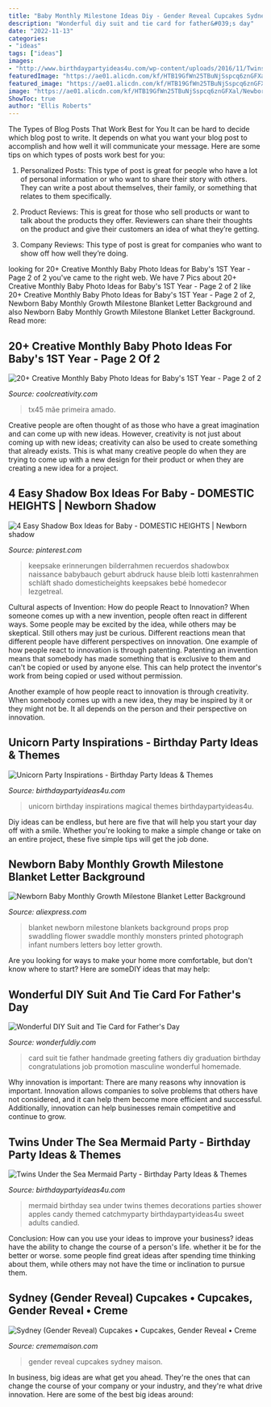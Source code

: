 ```yaml
---
title: "Baby Monthly Milestone Ideas Diy - Gender Reveal Cupcakes Sydney Maison"
description: "Wonderful diy suit and tie card for father&#039;s day"
date: "2022-11-13"
categories:
- "ideas"
tags: ["ideas"]
images:
- "http://www.birthdaypartyideas4u.com/wp-content/uploads/2016/11/Twins-Under-the-Sea-Mermaid-Birthday-Party-Candied-Apples-600x798.jpeg"
featuredImage: "https://ae01.alicdn.com/kf/HTB19GfWn25TBuNjSspcq6znGFXal/Newborn-Baby-Monthly-Growth-Milestone-Blanket-Letter-Background-Photography-Prop.jpg"
featured_image: "https://ae01.alicdn.com/kf/HTB19GfWn25TBuNjSspcq6znGFXal/Newborn-Baby-Monthly-Growth-Milestone-Blanket-Letter-Background-Photography-Prop.jpg"
image: "https://ae01.alicdn.com/kf/HTB19GfWn25TBuNjSspcq6znGFXal/Newborn-Baby-Monthly-Growth-Milestone-Blanket-Letter-Background-Photography-Prop.jpg"
ShowToc: true
author: "Ellis Roberts"
---
```



The Types of Blog Posts That Work Best for You
It can be hard to decide which blog post to write.  It depends on what you want your blog post to accomplish and how well it will communicate your message. Here are some tips on which types of posts work best for you:
1. Personalized Posts: This type of post is great for people who have a lot of personal information or who want to share their story with others. They can write a post about themselves, their family, or something that relates to them specifically.

2. Product Reviews: This is great for those who sell products or want to talk about the products they offer. Reviewers can share their thoughts on the product and give their customers an idea of what they’re getting.

3. Company Reviews: This type of post is great for companies who want to show off how well they’re doing.

	

		
looking for 20+ Creative Monthly Baby Photo Ideas for Baby&#039;s 1ST Year - Page 2 of 2 you've came to the right web. We have 7 Pics about 20+ Creative Monthly Baby Photo Ideas for Baby&#039;s 1ST Year - Page 2 of 2 like 20+ Creative Monthly Baby Photo Ideas for Baby&#039;s 1ST Year - Page 2 of 2, Newborn Baby Monthly Growth Milestone Blanket Letter Background and also Newborn Baby Monthly Growth Milestone Blanket Letter Background. Read more:
		
    
## 20+ Creative Monthly Baby Photo Ideas For Baby&#039;s 1ST Year - Page 2 Of 2

<img loading=lazy src="https://coolcreativity.com/wp-content/uploads/2016/05/monthly-baby-photo1.png" onerror="this.onerror=null;this.src='https://tse2.mm.bing.net/th?id=OIP.VSDDSrr9teO1XPp0PBu34QHaPv&amp;pid=15.1';" alt="20+ Creative Monthly Baby Photo Ideas for Baby&#039;s 1ST Year - Page 2 of 2">

_Source: coolcreativity.com_

>tx45 mãe primeira amado. 

	

Creative people are often thought of as those who have a great imagination and can come up with new ideas. However, creativity is not just about coming up with new ideas; creativity can also be used to create something that already exists. This is what many creative people do when they are trying to come up with a new design for their product or when they are creating a new idea for a project.

    
## 4 Easy Shadow Box Ideas For Baby - DOMESTIC HEIGHTS | Newborn Shadow

<img loading=lazy src="https://i.pinimg.com/736x/3a/de/4c/3ade4c02a9a009ed707a619d9e55b59e.jpg" onerror="this.onerror=null;this.src='https://tse4.mm.bing.net/th?id=OIP.hzKgWFIkIOq4xY__z4PPUQHaJ4&amp;pid=15.1';" alt="4 Easy Shadow Box Ideas for Baby - DOMESTIC HEIGHTS | Newborn shadow">

_Source: pinterest.com_

>keepsake erinnerungen bilderrahmen recuerdos shadowbox naissance babybauch geburt abdruck hause bleib lotti kastenrahmen schläft shado domesticheights keepsakes bebé homedecor lezgetreal. 

	

Cultural aspects of Invention: How do people React to Innovation?
When someone comes up with a new invention, people often react in different ways. Some people may be excited by the idea, while others may be skeptical. Still others may just be curious. Different reactions mean that different people have different perspectives on innovation. 
One example of how people react to innovation is through patenting. Patenting an invention means that somebody has made something that is exclusive to them and can't be copied or used by anyone else. This can help protect the inventor's work from being copied or used without permission. 

Another example of how people react to innovation is through creativity. When somebody comes up with a new idea, they may be inspired by it or they might not be. It all depends on the person and their perspective on innovation.

    
## Unicorn Party Inspirations - Birthday Party Ideas &amp; Themes

<img loading=lazy src="http://www.birthdaypartyideas4u.com/wp-content/uploads/2017/11/Unicorn-Magical-Party.png" onerror="this.onerror=null;this.src='https://tse1.mm.bing.net/th?id=OIP.9-slxIxGD2aAxxQQDSZVrAHaLZ&amp;pid=15.1';" alt="Unicorn Party Inspirations - Birthday Party Ideas &amp; Themes">

_Source: birthdaypartyideas4u.com_

>unicorn birthday inspirations magical themes birthdaypartyideas4u. 

	

Diy ideas can be endless, but here are five that will help you start your day off with a smile. Whether you're looking to make a simple change or take on an entire project, these five simple tips will get the job done.

    
## Newborn Baby Monthly Growth Milestone Blanket Letter Background

<img loading=lazy src="https://ae01.alicdn.com/kf/HTB19GfWn25TBuNjSspcq6znGFXal/Newborn-Baby-Monthly-Growth-Milestone-Blanket-Letter-Background-Photography-Prop.jpg" onerror="this.onerror=null;this.src='https://tse2.mm.bing.net/th?id=OIP.3o3QZBqzsvz09KRQYlsjsQHaHa&amp;pid=15.1';" alt="Newborn Baby Monthly Growth Milestone Blanket Letter Background">

_Source: aliexpress.com_

>blanket newborn milestone blankets background props prop swaddling flower swaddle monthly monsters printed photograph infant numbers letters boy letter growth. 

	

Are you looking for ways to make your home more comfortable, but don't know where to start? Here are someDIY ideas that may help: 

    
## Wonderful DIY Suit And Tie Card For Father&#039;s Day

<img loading=lazy src="https://cdn.wonderfuldiy.com/wp-content/uploads/2014/05/Greeting-card-0.jpg" onerror="this.onerror=null;this.src='https://tse3.mm.bing.net/th?id=OIP.g5VZYtesknoW9pnENR0-GwHaF4&amp;pid=15.1';" alt="Wonderful DIY Suit and Tie Card for Father&#039;s Day">

_Source: wonderfuldiy.com_

>card suit tie father handmade greeting fathers diy graduation birthday congratulations job promotion masculine wonderful homemade. 

	

Why innovation is important:
There are many reasons why innovation is important. Innovation allows companies to solve problems that others have not considered, and it can help them become more efficient and successful. Additionally, innovation can help businesses remain competitive and continue to grow.

    
## Twins Under The Sea Mermaid Party - Birthday Party Ideas &amp; Themes

<img loading=lazy src="http://www.birthdaypartyideas4u.com/wp-content/uploads/2016/11/Twins-Under-the-Sea-Mermaid-Birthday-Party-Candied-Apples-600x798.jpeg" onerror="this.onerror=null;this.src='https://tse2.mm.bing.net/th?id=OIP.emk9IH9uhEvQmoxr-fyo-QHaJ2&amp;pid=15.1';" alt="Twins Under the Sea Mermaid Party - Birthday Party Ideas &amp; Themes">

_Source: birthdaypartyideas4u.com_

>mermaid birthday sea under twins themes decorations parties shower apples candy themed catchmyparty birthdaypartyideas4u sweet adults candied. 

	

Conclusion: How can you use your ideas to improve your business?
ideas have the ability to change the course of a person's life. whether it be for the better or worse. some people find great ideas after spending time thinking about them, while others may not have the time or inclination to pursue them.

    
## Sydney (Gender Reveal) Cupcakes • Cupcakes, Gender Reveal • Creme

<img loading=lazy src="https://www.crememaison.com/wp-content/uploads/2020/11/8DF746A3-B79C-4F79-985E-A49746575E0A.jpeg" onerror="this.onerror=null;this.src='https://tse2.mm.bing.net/th?id=OIP.QktL2Xtoz_ylUIX7AqebOAHaJ4&amp;pid=15.1';" alt="Sydney (Gender Reveal) Cupcakes • Cupcakes, Gender Reveal • Creme">

_Source: crememaison.com_

>gender reveal cupcakes sydney maison. 

	

In business, big ideas are what get you ahead. They're the ones that can change the course of your company or your industry, and they're what drive innovation. Here are some of the best big ideas around:

